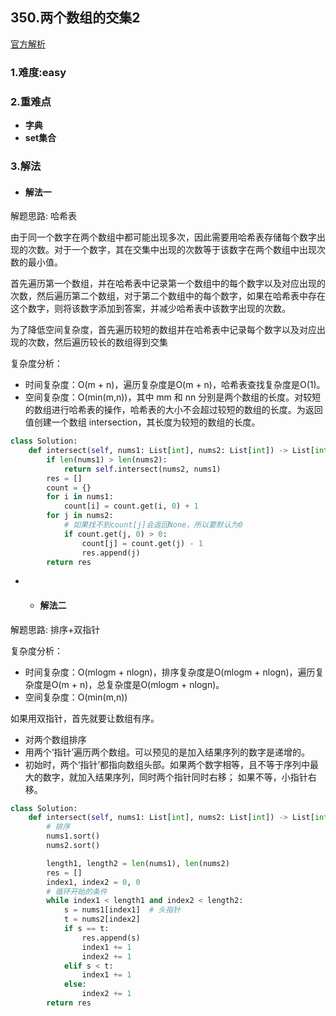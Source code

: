 
## 350.两个数组的交集2

[官方解析](<>)

### 1.难度:easy

### 2.重难点

* __字典__
* __set集合__

### 3.解法

* #### 解法一

解题思路: 哈希表<br/>

由于同一个数字在两个数组中都可能出现多次，因此需要用哈希表存储每个数字出现的次数。对于一个数字，其在交集中出现的次数等于该数字在两个数组中出现次数的最小值。

首先遍历第一个数组，并在哈希表中记录第一个数组中的每个数字以及对应出现的次数，然后遍历第二个数组，对于第二个数组中的每个数字，如果在哈希表中存在这个数字，则将该数字添加到答案，并减少哈希表中该数字出现的次数。

为了降低空间复杂度，首先遍历较短的数组并在哈希表中记录每个数字以及对应出现的次数，然后遍历较长的数组得到交集

复杂度分析：

* 时间复杂度：O(m + n)，遍历复杂度是O(m + n)，哈希表查找复杂度是O(1)。
* 空间复杂度：O(min(m,n))，其中 mm 和 nn 分别是两个数组的长度。对较短的数组进行哈希表的操作，哈希表的大小不会超过较短的数组的长度。为返回值创建一个数组 intersection，其长度为较短的数组的长度。

```python
class Solution:
    def intersect(self, nums1: List[int], nums2: List[int]) -> List[int]:
        if len(nums1) > len(nums2):
            return self.intersect(nums2, nums1)
        res = []
        count = {}
        for i in nums1:
            count[i] = count.get(i, 0) + 1
        for j in nums2:
            # 如果找不到count[j]会返回None，所以要默认为0
            if count.get(j, 0) > 0:
                count[j] = count.get(j) - 1
                res.append(j)
        return res
```

  * * #### 解法二

解题思路: 排序+双指针<br/>

复杂度分析：

* 时间复杂度：O(mlogm + nlogn)，排序复杂度是O(mlogm + nlogn)，遍历复杂度是O(m + n)，总复杂度是O(mlogm + nlogn)。
* 空间复杂度：O(min(m,n))

如果用双指针，首先就要让数组有序。

* 对两个数组排序
* 用两个‘指针’遍历两个数组。可以预见的是加入结果序列的数字是递增的。
* 初始时，两个‘指针’都指向数组头部。如果两个数字相等，且不等于序列中最大的数字，就加入结果序列，同时两个指针同时右移； 如果不等，小指针右移。

```python
class Solution:
    def intersect(self, nums1: List[int], nums2: List[int]) -> List[int]:
        # 排序
        nums1.sort()
        nums2.sort()

        length1, length2 = len(nums1), len(nums2)
        res = []
        index1, index2 = 0, 0
        # 循环开始的条件
        while index1 < length1 and index2 < length2:
            s = nums1[index1]  # 头指针
            t = nums2[index2]
            if s == t:
                res.append(s)
                index1 += 1
                index2 += 1
            elif s < t:
                index1 += 1
            else:
                index2 += 1
        return res
```
